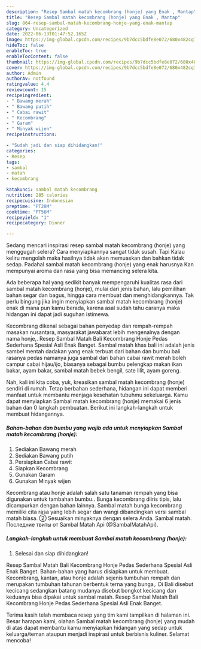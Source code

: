 ```yaml
---
description: "Resep Sambal matah kecombrang (honje) yang Enak , Mantap"
title: "Resep Sambal matah kecombrang (honje) yang Enak , Mantap"
slug: 864-resep-sambal-matah-kecombrang-honje-yang-enak-mantap
category: Uncategorized
date: 2022-06-13T01:47:52.165Z
image: https://img-global.cpcdn.com/recipes/9b7dcc5bdfe8e072/680x482cq70/sambal-matah-kecombrang-honje-foto-resep-utama.jpg
hideToc: false
enableToc: true
enableTocContent: false
thumbnail: https://img-global.cpcdn.com/recipes/9b7dcc5bdfe8e072/680x482cq70/sambal-matah-kecombrang-honje-foto-resep-utama.jpg
cover: https://img-global.cpcdn.com/recipes/9b7dcc5bdfe8e072/680x482cq70/sambal-matah-kecombrang-honje-foto-resep-utama.jpg
author: Admin
authorAv: notfound
ratingvalue: 4.4
reviewcount: 15
recipeingredient:
- " Bawang merah"
- " Bawang putih"
- " Cabai rawit"
- " Kecombrang"
- " Garam"
- " Minyak wijen"
recipeinstructions:

- "Sudah jadi dan siap dihidangkan!"
categories:
- Resep
tags:
- sambal
- matah
- kecombrang

katakunci: sambal matah kecombrang 
nutrition: 285 calories
recipecuisine: Indonesian
preptime: "PT28M"
cooktime: "PT56M"
recipeyield: "1"
recipecategory: Dinner

---
```



Sedang mencari inspirasi resep sambal matah kecombrang (honje) yang menggugah selera? Cara menyiapkannya sangat tidak susah. Tapi Kalau keliru mengolah maka hasilnya tidak akan memuaskan dan bahkan tidak sedap. Padahal sambal matah kecombrang (honje) yang enak harusnya Kan mempunyai aroma dan rasa yang bisa memancing selera kita.


Ada beberapa hal yang sedikit banyak mempengaruhi kualitas rasa dari sambal matah kecombrang (honje), mulai dari jenis bahan, lalu pemilihan bahan segar dan bagus, hingga cara membuat dan menghidangkannya. Tak perlu bingung jika ingin menyiapkan sambal matah kecombrang (honje) enak di mana pun kamu berada, karena asal sudah tahu caranya maka hidangan ini dapat jadi suguhan istimewa.

Kecombrang dikenal sebagai bahan penyedap dan rempah-rempah masakan nusantara, masyarakat jawabarat lebih mengenalnya dengan nama honje,. Resep Sambal Matah Bali Kecombrang Honje Pedas Sederhana Spesial Asli Enak Banget. Sambal matah khas bali ini adalah jenis sambel mentah dadakan yang enak terbuat dari bahan dan bumbu bali rasanya pedas namanya juga sambal dari bahan cabai rawit merah boleh campur cabai hijau/ijo, biasanya sebagai bumbu pelengkap makan ikan bakar, ayam bakar, sambal matah bebek bengil, sate lilit, ayam goreng.


Nah, kali ini kita coba, yuk, kreasikan sambal matah kecombrang (honje) sendiri di rumah. Tetap berbahan sederhana, hidangan ini dapat memberi manfaat untuk membantu menjaga kesehatan tubuhmu sekeluarga. Kamu dapat menyiapkan Sambal matah kecombrang (honje) memakai 6 jenis bahan dan 0 langkah pembuatan. Berikut ini langkah-langkah untuk membuat hidangannya.

<!--inarticleads1-->

##### Bahan-bahan dan bumbu yang wajib ada untuk menyiapkan Sambal matah kecombrang (honje):

1. Sediakan  Bawang merah
1. Sediakan  Bawang putih
1. Persiapkan  Cabai rawit
1. Siapkan  Kecombrang
1. Gunakan  Garam
1. Gunakan  Minyak wijen


Kecombrang atau honje adalah salah satu tanaman rempah yang bisa digunakan untuk tambahan bumbu.. Bunga kecombrang diiris tipis, lalu dicampurkan dengan bahan lainnya. Sambal matah bunga kecombrang memiliki cita rasa yang lebih segar dan wangi dibandingkan versi sambal matah biasa. ② Sesuaikan minyaknya dengan selera Anda. Sambal matah. Последние твиты от Sambal Matah Api (@SambalMatahApi). 

<!--inarticleads2-->

##### Langkah-langkah untuk membuat Sambal matah kecombrang (honje):


1. Selesai dan siap dihidangkan!

Resep Sambal Matah Bali Kecombrang Honje Pedas Sederhana Spesial Asli Enak Banget. Bahan-bahan yang harus disiapkan untuk membuat. Kecombrang, kantan, atau honje adalah sejenis tumbuhan rempah dan merupakan tumbuhan tahunan berbentuk terna yang bunga,. Di Bali disebut kecicang sedangkan batang mudanya disebut bongkot kecicang dan keduanya bisa dipakai untuk sambal matah. Resep Sambal Matah Bali Kecombrang Honje Pedas Sederhana Spesial Asli Enak Banget. 

Terima kasih telah membaca resep yang tim kami tampilkan di halaman ini. Besar harapan kami, olahan Sambal matah kecombrang (honje) yang mudah di atas dapat membantu kamu menyiapkan hidangan yang sedap untuk keluarga/teman ataupun menjadi inspirasi untuk berbisnis kuliner. Selamat mencoba!
